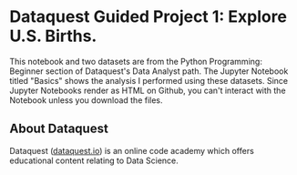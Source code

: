 # Dataquest Guided Project 1: Explore U.S. Births.
This notebook and two datasets are from the Python Programming: Beginner section of Dataquest's Data Analyst path. The Jupyter Notebook titled "Basics" shows the analysis I performed using these datasets. Since Jupyter Notebooks render as HTML on Github, you can't interact with the Notebook unless you download the files.

## About Dataquest
Dataquest ([dataquest.io](https://www.dataquest.io/home)) is an online code academy which offers educational content relating to Data Science.
